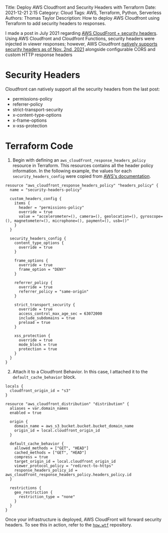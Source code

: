 Title: Deploy AWS Cloudfront and Security Headers with Terraform
Date: 2021-12-21 2:15
Category: Cloud
Tags: AWS, Terraform, Python, Serverless
Authors: Thomas Taylor
Description: How to deploy AWS Cloudfront using Terraform to add security headers to responses.

I made a post in July 2021 regarding [AWS CloudFront + security headers][1]. Using AWS Cloudfront and Cloudfront Functions, security headers were injected in viewer responses; however, AWS Cloudfront [natively supports security headers as of Nov. 2nd, 2021][2] alongside configurable CORS and custom HTTP response headers

# Security Headers

Cloudfront can natively support all the security headers from the last post:

- permissions-policy
- referrer-policy
- strict-transport-security
- x-content-type-options
- x-frame-options
- x-xss-protection

# Terraform Code

1. Begin with defining an `aws_cloudfront_response_headers_policy` resource in Terraform. This resources contains all the header policy information. In the following example, the values for each `security_headers_config` were copied from [AWS's documentation][3].

```hcl
resource "aws_cloudfront_response_headers_policy" "headers_policy" {
  name = "security-headers-policy"

  custom_headers_config {
    items {
      header = "permissions-policy"
      override = true
      value = "accelerometer=(), camera=(), geolocation=(), gyroscope=(), magnetometer=(), microphone=(), payment=(), usb=()"
    }
  }

  security_headers_config {
    content_type_options {
      override = true
    }

    frame_options {
      override = true
      frame_option = "DENY"
    }

    referrer_policy {
      override = true
      referrer_policy = "same-origin"
    }

    strict_transport_security {
      override = true
      access_control_max_age_sec = 63072000
      include_subdomains = true
      preload = true
    }

    xss_protection {
      override = true
      mode_block = true
      protection = true
    }
  }
}
```

2. Attach it to a Cloudfront Behavior. In this case, I attached it to the `default_cache_behavior` block.

```hcl
locals {
  cloudfront_origin_id = "s3"
}

resource "aws_cloudfront_distribution" "distribution" {
  aliases = var.domain_names
  enabled = true

  origin {
    domain_name = aws_s3_bucket.bucket.bucket_domain_name
    origin_id = local.cloudfront_origin_id
  }

  default_cache_behavior {
    allowed_methods = ["GET", "HEAD"]
    cached_methods = ["GET", "HEAD"]
    compress = true
    target_origin_id = local.cloudfront_origin_id
    viewer_protocol_policy = "redirect-to-https"
    response_headers_policy_id = aws_cloudfront_response_headers_policy.headers_policy.id
  }

  restrictions {
    geo_restriction {
      restriction_type = "none"
    }
  }
}
```

Once your infrastructure is deployed, AWS CloudFront will forward security headers. To see this in action, refer to the [`how.wtf`][4] repository.

[1]: https://how.wtf/deploy-cloudfront-functions-to-add-security-headers-with-aws-cdk.html
[2]: https://aws.amazon.com/about-aws/whats-new/2021/11/amazon-cloudfront-supports-cors-security-custom-http-response-headers
[3]: https://docs.aws.amazon.com/AmazonCloudFront/latest/DeveloperGuide/example-function-add-security-headers.html
[4]: https://github.com/thomasnotfound/how.wtf/blob/130df83b8bdccee26557be4a73908c30651a9a5e/terraform/modules/website/main.tf
